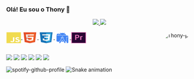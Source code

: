 ### Olá! Eu sou o Thony 👋

<div align="center">
  <a href="https://github.com/thonyreis">
  <img height="150em" src="https://github-readme-stats.vercel.app/api?username=thonyreis&show_icons=true&theme=synthwave&bg_color=0,1E1860,AC379F&include_all_commits=true&count_private=true"/>
  <img height="120em" src="https://github-readme-stats.vercel.app/api/top-langs/?username=thonyreis&layout=compact&langs_count=7&theme=synthwave&bg_color=0,FD0267,FCB837"/>
</div>
<div style="display: inline_block"><br>
  <img align="center" alt="Thony-Js" height="30" width="40" src="https://raw.githubusercontent.com/devicons/devicon/master/icons/javascript/javascript-plain.svg">
  <img align="center" alt="Thony-HTML" height="30" width="40" src="https://raw.githubusercontent.com/devicons/devicon/master/icons/html5/html5-original.svg">
  <img align="center" alt="Thony-CSS" height="30" width="40" src="https://raw.githubusercontent.com/devicons/devicon/master/icons/css3/css3-original.svg">
  <img align="center" alt="Thony-Android" height="30" width="40" src="https://raw.githubusercontent.com/devicons/devicon/master/icons/androidstudio/androidstudio-plain.svg">
  <img align="center" alt="Thony-Premiere" height="30" width="40" src="https://raw.githubusercontent.com/devicons/devicon/master/icons/premierepro/premierepro-original.svg">
  <img align="right" alt="Thony-pic" height="150" style="border-radius:50px;" src="https://pbs.twimg.com/media/FT7lO-KWQAM-1tm?format=png&name=small">
</div>

  ##

<div> 
  <a href="https://www.instagram.com/thonyreis/" target="_blank"><img src="https://img.shields.io/badge/-Instagram-%23E4405F?style=for-the-badge&logo=instagram&logoColor=white" target="_blank"></a>
  <a href="https://twitter.com/thony_reis" target="_blank"><img src="https://img.shields.io/badge/Twitter-1DA1F2?style=for-the-badge&logo=twitter&logoColor=white"></a> 
  <a href = "https://t.me/thonyreis" target="_blank"><img src="https://img.shields.io/badge/Telegram-2CA5E0?style=for-the-badge&logo=telegram&logoColor=white"></a>
  <a href="https://www.twitch.tv/thonyreis" target="_blank"><img src="https://img.shields.io/badge/Twitch-9146FF?style=for-the-badge&logo=twitch&logoColor=white" target="_blank"></a>
  <a href="https://www.youtube.com/user/Anthonyoable" target="_blank"><img src="https://img.shields.io/badge/YouTube-FF0000?style=for-the-badge&logo=youtube&logoColor=white" target="_blank"></a>
  <a href="https://www.tiktok.com/@thony.reis" target="_blank"><img src="https://img.shields.io/badge/TikTok-000000?style=for-the-badge&logo=tiktok&logoColor=white"></a> 

  ![spotify-github-profile](https://spotify-github-profile.vercel.app/api/view?uid=antoniosgreis&cover_image=true&theme=natemoo-re&bar_color=53b14f&bar_color_cover=false)
  ![Snake animation](https://github.com/thonyreis/thonyreis/blob/output/github-contribution-grid-snake.svg)
  
</div>
 

